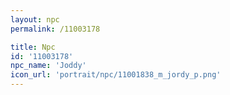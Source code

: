 ```yaml
---
layout: npc
permalink: /11003178

title: Npc
id: '11003178'
npc_name: 'Joddy'
icon_url: 'portrait/npc/11001838_m_jordy_p.png'
---
```

